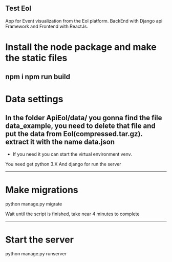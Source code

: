 ## Test Eol
App for Event visualization from the Eol platform.
BackEnd with Django api Framework and Frontend with ReactJs.

# Install the node package and make the static files 
npm i 
npm run build
----------------------------------------------------
# Data settings
In the folder ApiEol/data/
    you gonna find the file data_example, you need to delete that file and put the data from Eol(compressed.tar.gz).
    extract it with the name data.json
----------------------------------------------------
* If you need it you can start the virtual environment venv.

You need get python 3.X
And django for run the server

--------------------------------------------------

# Make migrations

python manage.py migrate

Wait until the script is finished, take near 4 minutes to complete 

--------------------
# Start the server

python manage.py runserver

